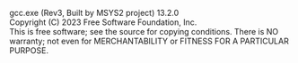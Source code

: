 gcc.exe (Rev3, Built by MSYS2 project) 13.2.0  
Copyright (C) 2023 Free Software Foundation, Inc.  
This is free software; see the source for copying conditions.  There is NO  
warranty; not even for MERCHANTABILITY or FITNESS FOR A PARTICULAR PURPOSE.
